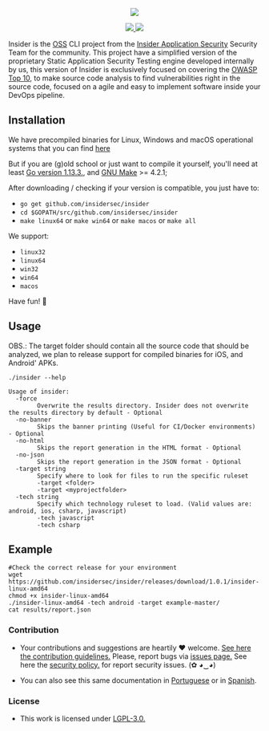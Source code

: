 <p align="center">
  <img src="https://insidersec.io/wp-content/uploads/2020/03/insider-novo-logo.png">
  <p align="center">
    <a href="https://github.com/insidersec/insider/blob/master/LICENSE.md">
      <img src="https://img.shields.io/badge/license-LGPL-blue.svg">
    </a>
    <a href="https://github.com/insidersec/insider/releases">
      <img src="https://img.shields.io/badge/version-1.0.1-blue.svg">
    </a>
  </p>
</p>

Insider is the [OSS](https://opensource.org/) CLI project from the [Insider Application Security](https://insidersec.io) Security Team for the community.
This project have a simplified version of the proprietary Static Application Security Testing engine developed internally by us, this version of Insider is exclusively focused on covering the [OWASP Top 10](https://owasp.org/www-project-top-ten/), to make source code analysis to find vulnerabilities right in the source code, focused on a agile and easy to implement software inside your DevOps pipeline.

## Installation

We have precompiled binaries for Linux, Windows and macOS operational systems that you can find [here](https://github.com/insidersec/insider/releases)

But if you are (g)old school or just want to compile it yourself, you'll need at least [Go version 1.13.3.](https://golang.org/dl/), and [GNU Make](https://www.gnu.org/software/make/) >= 4.2.1;

After downloading / checking if your version is compatible, you just have to:

* `go get github.com/insidersec/insider`
* `cd $GOPATH/src/github.com/insidersec/insider`
* `make linux64` or `make win64` or `make macos` or `make all`

We support:
* `linux32`
* `linux64`
* `win32`
* `win64`
* `macos`

Have fun! :rocket:

## Usage

OBS.: The target folder should contain all the source code that should be analyzed, we plan to release support for compiled binaries for iOS, and Android' APKs.

````
./insider --help

Usage of insider:
  -force
    	Overwrite the results directory. Insider does not overwrite the results directory by default - Optional
  -no-banner
    	Skips the banner printing (Useful for CI/Docker environments) - Optional
  -no-html
    	Skips the report generation in the HTML format - Optional
  -no-json
    	Skips the report generation in the JSON format - Optional
  -target string
    	Specify where to look for files to run the specific ruleset
        -target <folder>
        -target <myprojectfolder>
  -tech string
    	Specify which technology ruleset to load. (Valid values are: android, ios, csharp, javascript)
        -tech javascript
        -tech csharp
````

## Example

````
#Check the correct release for your environment
wget https://github.com/insidersec/insider/releases/download/1.0.1/insider-linux-amd64
chmod +x insider-linux-amd64
./insider-linux-amd64 -tech android -target example-master/
cat results/report.json
````

### Contribution

- Your contributions and suggestions are heartily ♥ welcome. [See here the contribution guidelines.](/.github/CONTRIBUTING.md) Please, report bugs via [issues page.](https://github.com/insidersec/insider/issues) See here the [security policy.](/.github/SECURITY.md) for report security issues. (✿ ◕‿◕)

- You can also see this same documentation in [Portuguese](/documentation/PT_BR.md) or in [Spanish](/documentation/ES.md).

### License

- This work is licensed under [LGPL-3.0.](/LICENSE.md)
